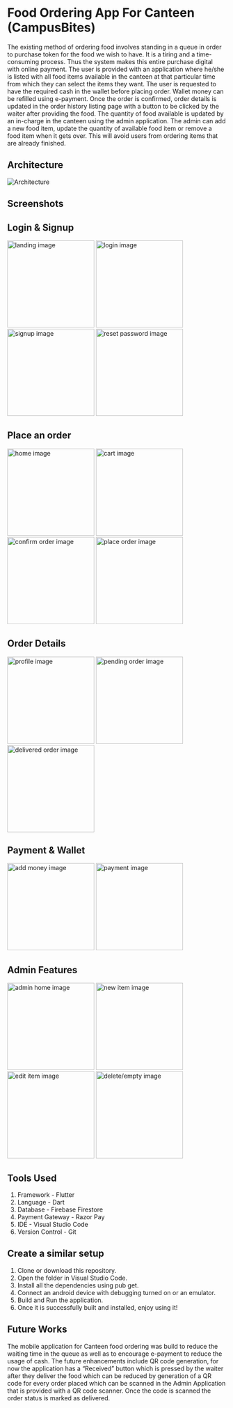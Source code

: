 # Food Ordering App For Canteen (CampusBites)

The existing method of ordering food involves standing in a queue in order to purchase token for the food we wish to have. It is a tiring and a time-consuming process. Thus the system makes this entire purchase digital with online payment. The user is provided with an application where he/she is listed with all food items available in the canteen at that particular time from which they can select the items they want. The user is requested to have the required cash in the wallet before placing order. Wallet money can be refilled using e-payment. Once the order is confirmed, order details is updated in the order history listing page with a button to be clicked by the waiter after providing the food. The quantity of food available is updated by an in-charge in the canteen using the admin application. The admin can add a new food item, update the quantity of available food item or remove a food item when it gets over. This will avoid users from ordering items that are already finished.

## Architecture

<div>
<img src="images/architecture.png" alt="Architecture"/>
</div>

## Screenshots

## Login & Signup
<div>
<img src="images/landing.png" alt="landing image" width="200px" />
<img src="images/login.png" alt="login image" width="200px" />
<img src="images/signup.png" alt="signup image" width="200px" />
<img src="images/resetpw.png" alt="reset password image" width="200px" />
</div>

## Place an order
<div>
<img src="images/home.png" alt="home image" width="200px" />
<img src="images/cart.png" alt="cart image" width="200px" />
<img src="images/confirmorder.png" alt="confirm order image" width="200px" />
<img src="images/placeorder.png" alt="place order image" width="200px" />
</div>

## Order Details
<div>
<img src="images/profile.png" alt="profile image" width="200px" />
<img src="images/pendingorder.png" alt="pending order image" width="200px" />
<img src="images/deliveredorder.png" alt="delivered order image" width="200px" />
</div>

## Payment & Wallet 
<div>
<img src="images/addmoney.png" alt="add money image" width="200px" />
<img src="images/payment.png" alt="payment image" width="200px" />
</div>

## Admin Features
<div>
<img src="images/adminhome.png" alt="admin home image" width="200px" />
<img src="images/newitem.png" alt="new item image" width="200px" />
<img src="images/edititem.png" alt="edit item image" width="200px" />
<img src="images/deleteorempty.png" alt="delete/empty image" width="200px" />
</div>

## Tools Used

1. Framework - Flutter
2. Language - Dart
3. Database - Firebase Firestore
4. Payment Gateway - Razor Pay
5. IDE - Visual Studio Code
6. Version Control - Git

## Create a similar setup

1. Clone or download this repository.
2. Open the folder in Visual Studio Code.
3. Install all the dependencies using pub get.
4. Connect an android device with debugging turned on or an emulator.
5. Build and Run the application.
6. Once it is successfully built and installed, enjoy using it!

## Future Works

The mobile application for Canteen food ordering was build to reduce the waiting time in the queue as well as to encourage e-payment to reduce the usage of cash. The future enhancements include QR code generation, for now the application has a “Received” button which is pressed by the waiter after they
deliver the food which can be reduced by generation of a QR code for every order placed which can be scanned in the Admin Application that is provided with a QR code scanner. Once the code is scanned the order status is marked as delivered.

